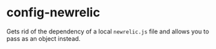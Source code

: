 # config-newrelic
Gets rid of the dependency of a local `newrelic.js` file and allows you to pass as an object instead.
